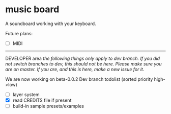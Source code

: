 # music board

A soundboard working with your keyboard.

Future plans:
 - [ ] MIDI

---

DEVELOPER area
*the following things only apply to dev branch. If you did not switch branches to dev, this should not be here. Please make sure you are on master. If you are, and this is here, make a new issue for it.*

We are now working on beta-0.0.2
Dev branch todolist (sorted priority high->low)
 - [ ] layer system
 - [x] read CREDITS file if present
 - [ ] build-in sample presets/examples
